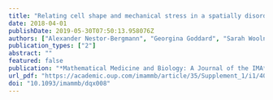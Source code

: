 ```yaml
---
title: "Relating cell shape and mechanical stress in a spatially disordered epithelium using a vertex-based model"
date: 2018-04-01
publishDate: 2019-05-30T07:50:13.958076Z
authors: ["Alexander Nestor-Bergmann", "Georgina Goddard", "Sarah Woolner", "Oliver E Jensen"]
publication_types: ["2"]
abstract: ""
featured: false
publication: "*Mathematical Medicine and Biology: A Journal of the IMA*"
url_pdf: "https://academic.oup.com/imammb/article/35/Supplement_1/i1/4079751"
doi: "10.1093/imammb/dqx008"
---
```


